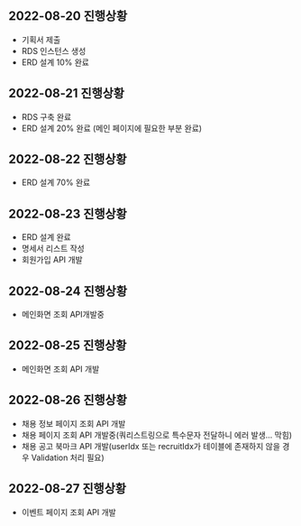 ## 2022-08-20 진행상황
* 기획서 제출
* RDS 인스턴스 생성
* ERD 설계 10% 완료

## 2022-08-21 진행상황
* RDS 구축 완료
* ERD 설계 20% 완료 (메인 페이지에 필요한 부분 완료)

## 2022-08-22 진행상황
* ERD 설계 70% 완료 

## 2022-08-23 진행상황
* ERD 설계 완료
* 명세서 리스트 작성
* 회원가입 API 개발

## 2022-08-24 진행상황
* 메인화면 조회 API개발중

## 2022-08-25 진행상황
* 메인화면 조회 API 개발

## 2022-08-26 진행상황
* 채용 정보 페이지 조회 API 개발
* 채용 페이지 조회 API 개발중(쿼리스트링으로 특수문자 전달하니 에러 발생... 막힘)
* 채용 공고 북마크 API 개발(userIdx 또는 recruitIdx가 테이블에 존재하지 않을 경우 Validation 처리 필요)

## 2022-08-27 진행상황
* 이벤트 페이지 조회 API 개발